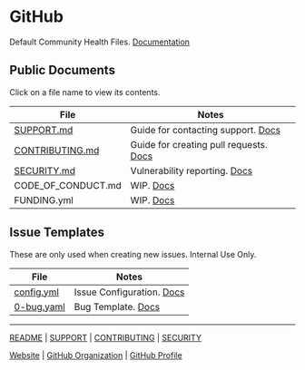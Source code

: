 # GitHub

Default Community Health Files.
[Documentation](https://docs.github.com/en/communities/setting-up-your-project-for-healthy-contributions/creating-a-default-community-health-file)

## Public Documents

Click on a file name to view its contents.

| File                                       | Notes                                                                                                                                                                             |
| ------------------------------------------ | --------------------------------------------------------------------------------------------------------------------------------------------------------------------------------- |
| [SUPPORT.md](.github/SUPPORT.md)           | Guide for contacting support. [Docs](https://docs.github.com/en/communities/setting-up-your-project-for-healthy-contributions/adding-support-resources-to-your-project)           |
| [CONTRIBUTING.md](.github/CONTRIBUTING.md) | Guide for creating pull requests. [Docs](https://docs.github.com/en/communities/setting-up-your-project-for-healthy-contributions/setting-guidelines-for-repository-contributors) |
| [SECURITY.md](.github/SECURITY.md)         | Vulnerability reporting. [Docs](https://docs.github.com/en/code-security/getting-started/adding-a-security-policy-to-your-repository)                                             |
| CODE_OF_CONDUCT.md                         | WIP. [Docs](https://docs.github.com/en/communities/setting-up-your-project-for-healthy-contributions/adding-a-code-of-conduct-to-your-project)                                    |
| FUNDING.yml                                | WIP. [Docs](https://docs.github.com/en/repositories/managing-your-repositorys-settings-and-features/customizing-your-repository/displaying-a-sponsor-button-in-your-repository)   |

## Issue Templates

These are only used when creating new issues. Internal Use Only.

| File                                            | Notes                                                                                                                                                                            |
| ----------------------------------------------- | -------------------------------------------------------------------------------------------------------------------------------------------------------------------------------- |
| [config.yml](.github/ISSUE_TEMPLATE/config.yml) | Issue Configuration. [Docs](https://docs.github.com/en/communities/using-templates-to-encourage-useful-issues-and-pull-requests/configuring-issue-templates-for-your-repository) |
| [0-bug.yaml](.github/ISSUE_TEMPLATE/0-bug.yaml) | Bug Template. [Docs](https://docs.github.com/en/communities/using-templates-to-encourage-useful-issues-and-pull-requests/configuring-issue-templates-for-your-repository)        |

---

[README](https://github.com/smashedr/.github?tab=readme-ov-file#readme) |
[SUPPORT](https://github.com/smashedr/.github/blob/master/.github/SUPPORT.md#support) |
[CONTRIBUTING](https://github.com/smashedr/.github/blob/master/.github/CONTRIBUTING.md#contributing) |
[SECURITY](https://github.com/smashedr/.github/blob/master/.github/SECURITY.md#security)

[Website](https://cssnr.github.io/) |
[GitHub Organization](https://github.com/cssnr) |
[GitHub Profile](https://github.com/smashedr)
